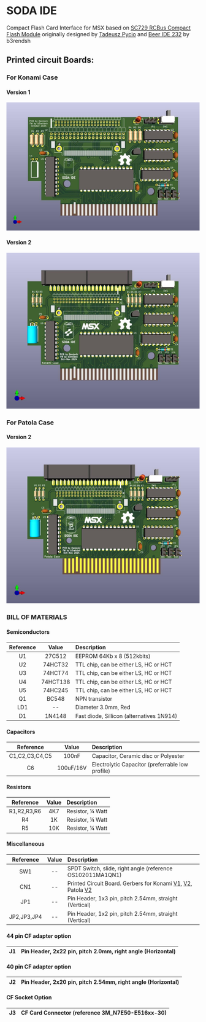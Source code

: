 # SODA IDE
Compact Flash Card Interface for MSX based on [SC729 RCBus Compact Flash Module]( https://smallcomputercentral.com/sc729-rcbus-compact-flash-module/) originally designed by [Tadeusz Pycio](http://www.vtsys.pl/interface-compact-flash/) and [Beer IDE 232](https://github.com/b3rendsh/msxdos2s) by b3rendsh 

## Printed circuit Boards:
### For Konami Case

#### Version 1
![Picture](/doc/Soda_IDE_top.jpg)

#### Version 2
![Picture](/doc/SodaIDE_v2_konami_case.jpg)

### For Patola Case
#### Version 2
![Picture](/doc/SodaIDE_v2_patola_case.jpg)

### BILL OF MATERIALS

#### Semiconductors

| Reference | Value | Description            |
|:---:|:-------: |:----------------------------------------- |
|  U1 | 27C512   | EEPROM 64Kb x 8 (512kbits)                |
|  U2 | 74HCT32  | TTL chip, can be either LS, HC or HCT     |
|  U3 | 74HCT74  | TTL chip, can be either LS, HC or HCT     |
|  U4 | 74HCT138 | TTL chip, can be either LS, HC or HCT     |
|  U5 | 74HC245  | TTL chip, can be either LS, HC or HCT     |
|  Q1 | BC548    | NPN transistor                            |
| LD1 | --       |     Diameter 3.0mm, Red                   |
|  D1 | 1N4148   | Fast diode, Sillicon (alternatives 1N914) |



#### Capacitors

| Reference | Value | Description            |
|:---:|:-------: |:----------------------------------------- |
|C1,C2,C3,C4,C5| 100nF | Capacitor, Ceramic disc or Polyester |
|C6| 100uF/16V | Electrolytic Capacitor (preferrable low profile) |
		
#### Resistors		
| Reference | Value | Description            |
|:---:|:-------: |:----------------------------------------- |
| R1,R2,R3,R6 | 4K7 | Resistor, ¼ Watt | 
| R4 | 1K | Resistor, ¼ Watt | 
| R5 | 10K | Resistor, ¼ Watt | 
		
#### Miscellaneous		
| Reference | Value | Description            |
|:---:|:-------: |:----------------------------------------- |
|SW1	| -- | SPDT Switch, slide, right angle (reference OS102011MA1QN1) |
|CN1	| -- | Printed Circuit Board. Gerbers for Konami [V1](https://github.com/Danjovic/Soda-IDE/tree/main/hardware/V1/Gerber), [V2](https://github.com/Danjovic/Soda-IDE/tree/main/hardware/V2/SodaIDE_v2_konami_case/pcbway_production/2025-02-08-15-33-09), Patola [V2](https://github.com/Danjovic/Soda-IDE/tree/main/hardware/V2/SodaIDE_v2_patola_case/pcbway_production/2025-02-08-15-50-29) |
|JP1	| -- | Pin Header, 1x3 pin, pitch 2.54mm, straight (Vertical) |
|JP2,JP3,JP4 | -- | Pin Header, 1x2 pin, pitch 2.54mm, straight (Vertical) |

		
#### 44 pin CF adapter option		
| J1	|	Pin Header, 2x22 pin, pitch 2.0mm, right angle (Horizontal) |
|:---:| :----------------------------------------- |
		
#### 40 pin CF adapter option		
|J2	|	Pin Header, 2x20 pin, pitch 2.54mm, right angle (Horizontal)
|:---:| :----------------------------------------- |
		
#### CF Socket Option		
|J3	|	CF Card Connector (reference 3M_N7E50-E516xx-30)
|:---:| :----------------------------------------- |


